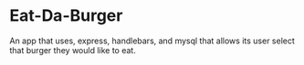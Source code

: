 # Eat-Da-Burger
An app that uses, express, handlebars, and mysql that allows its user select that burger they would like to eat.
